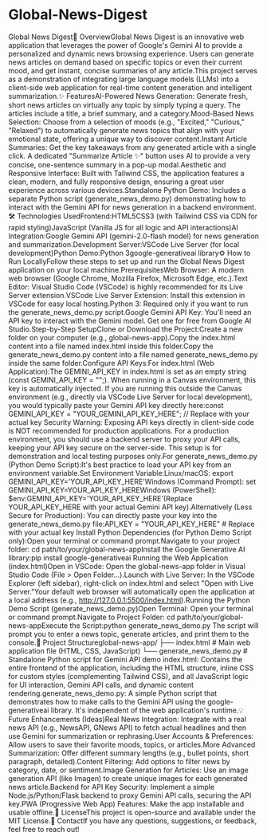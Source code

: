 # Global-News-Digest
Global News Digest🚀 OverviewGlobal News Digest is an innovative web application that leverages the power of Google's Gemini AI to provide a personalized and dynamic news browsing experience. Users can generate news articles on demand based on specific topics or even their current mood, and get instant, concise summaries of any article.This project serves as a demonstration of integrating large language models (LLMs) into a client-side web application for real-time content generation and intelligent summarization.✨ FeaturesAI-Powered News Generation: Generate fresh, short news articles on virtually any topic by simply typing a query. The articles include a title, a brief summary, and a category.Mood-Based News Selection: Choose from a selection of moods (e.g., "Excited," "Curious," "Relaxed") to automatically generate news topics that align with your emotional state, offering a unique way to discover content.Instant Article Summaries: Get the key takeaways from any generated article with a single click. A dedicated "Summarize Article ✨" button uses AI to provide a very concise, one-sentence summary in a pop-up modal.Aesthetic and Responsive Interface: Built with Tailwind CSS, the application features a clean, modern, and fully responsive design, ensuring a great user experience across various devices.Standalone Python Demo: Includes a separate Python script (generate_news_demo.py) demonstrating how to interact with the Gemini API for news generation in a backend environment.🛠️ Technologies UsedFrontend:HTML5CSS3 (with Tailwind CSS via CDN for rapid styling)JavaScript (Vanilla JS for all logic and API interactions)AI Integration:Google Gemini API (gemini-2.0-flash model) for news generation and summarization.Development Server:VSCode Live Server (for local development)Python Demo:Python 3google-generativeai library⚙️ How to Run LocallyFollow these steps to set up and run the Global News Digest application on your local machine.PrerequisitesWeb Browser: A modern web browser (Google Chrome, Mozilla Firefox, Microsoft Edge, etc.).Text Editor: Visual Studio Code (VSCode) is highly recommended for its Live Server extension.VSCode Live Server Extension: Install this extension in VSCode for easy local hosting.Python 3: Required only if you want to run the generate_news_demo.py script.Google Gemini API Key: You'll need an API key to interact with the Gemini model. Get one for free from Google AI Studio.Step-by-Step SetupClone or Download the Project:Create a new folder on your computer (e.g., global-news-app).Copy the index.html content into a file named index.html inside this folder.Copy the generate_news_demo.py content into a file named generate_news_demo.py inside the same folder.Configure API Keys:For index.html (Web Application):The GEMINI_API_KEY in index.html is set as an empty string (const GEMINI_API_KEY = "";). When running in a Canvas environment, this key is automatically injected. If you are running this outside the Canvas environment (e.g., directly via VSCode Live Server for local development), you would typically paste your Gemini API key directly here:const GEMINI_API_KEY = "YOUR_GEMINI_API_KEY_HERE"; // Replace with your actual key
Security Warning: Exposing API keys directly in client-side code is NOT recommended for production applications. For a production environment, you should use a backend server to proxy your API calls, keeping your API key secure on the server-side. This setup is for demonstration and local testing purposes only.For generate_news_demo.py (Python Demo Script):It's best practice to load your API key from an environment variable.Set Environment Variable:Linux/macOS: export GEMINI_API_KEY='YOUR_API_KEY_HERE'Windows (Command Prompt): set GEMINI_API_KEY=YOUR_API_KEY_HEREWindows (PowerShell): $env:GEMINI_API_KEY='YOUR_API_KEY_HERE'(Replace YOUR_API_KEY_HERE with your actual Gemini API key).Alternatively (Less Secure for Production): You can directly paste your key into the generate_news_demo.py file:API_KEY = "YOUR_API_KEY_HERE" # Replace with your actual key
Install Python Dependencies (for Python Demo Script only):Open your terminal or command prompt.Navigate to your project folder: cd path/to/your/global-news-appInstall the Google Generative AI library:pip install google-generativeai
Running the Web Application (index.html)Open in VSCode: Open the global-news-app folder in Visual Studio Code (File > Open Folder...).Launch with Live Server: In the VSCode Explorer (left sidebar), right-click on index.html and select "Open with Live Server."Your default web browser will automatically open the application at a local address (e.g., http://127.0.0.1:5500/index.html).Running the Python Demo Script (generate_news_demo.py)Open Terminal: Open your terminal or command prompt.Navigate to Project Folder: cd path/to/your/global-news-appExecute the Script:python generate_news_demo.py
The script will prompt you to enter a news topic, generate articles, and print them to the console.📂 Project Structureglobal-news-app/
├── index.html                # Main web application file (HTML, CSS, JavaScript)
└── generate_news_demo.py     # Standalone Python script for Gemini API demo
index.html: Contains the entire frontend of the application, including the HTML structure, inline CSS for custom styles (complementing Tailwind CSS), and all JavaScript logic for UI interaction, Gemini API calls, and dynamic content rendering.generate_news_demo.py: A simple Python script that demonstrates how to make calls to the Gemini API using the google-generativeai library. It's independent of the web application's runtime.💡 Future Enhancements (Ideas)Real News Integration: Integrate with a real news API (e.g., NewsAPI, GNews API) to fetch actual headlines and then use Gemini for summarization or rephrasing.User Accounts & Preferences: Allow users to save their favorite moods, topics, or articles.More Advanced Summarization: Offer different summary lengths (e.g., bullet points, short paragraph, detailed).Content Filtering: Add options to filter news by category, date, or sentiment.Image Generation for Articles: Use an image generation API (like Imagen) to create unique images for each generated news article.Backend for API Key Security: Implement a simple Node.js/Python/Flask backend to proxy Gemini API calls, securing the API key.PWA (Progressive Web App) Features: Make the app installable and usable offline.📄 LicenseThis project is open-source and available under the MIT License.📧 ContactIf you have any questions, suggestions, or feedback, feel free to reach out!

